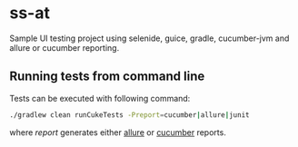 # ss-at
Sample UI testing project using selenide, guice, gradle, cucumber-jvm and allure or cucumber reporting.

## Running tests from command line
Tests can be executed with following command:
```bash
./gradlew clean runCukeTests -Preport=cucumber|allure|junit
```
where _report_ generates either [allure](https://github.com/allure-framework/allure2) or [cucumber](https://github.com/damianszczepanik/cucumber-reporting) reports.